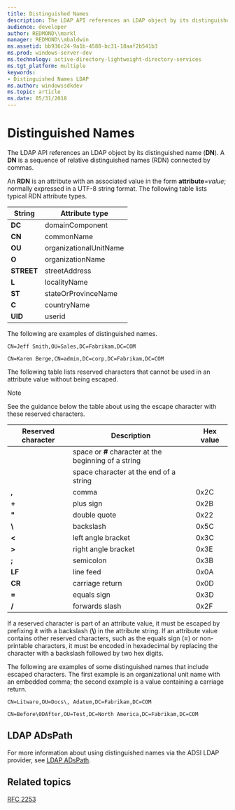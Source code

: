 ```yaml
---
title: Distinguished Names
description: The LDAP API references an LDAP object by its distinguished name (DN). A DN is a sequence of relative distinguished names (RDN) connected by commas.
audience: developer
author: REDMOND\\markl
manager: REDMOND\\mbaldwin
ms.assetid: bb936c24-9a1b-4588-bc31-18aaf2b541b3
ms.prod: windows-server-dev
ms.technology: active-directory-lightweight-directory-services
ms.tgt_platform: multiple
keywords:
- Distinguished Names LDAP
ms.author: windowssdkdev
ms.topic: article
ms.date: 05/31/2018
---
```


# Distinguished Names

The LDAP API references an LDAP object by its distinguished name (**DN**). A **DN** is a sequence of relative distinguished names (RDN) connected by commas.

An **RDN** is an attribute with an associated value in the form **attribute**=*value*; normally expressed in a UTF-8 string format. The following table lists typical RDN attribute types.



| String     | Attribute type         |
|------------|------------------------|
| **DC**     | domainComponent        |
| **CN**     | commonName             |
| **OU**     | organizationalUnitName |
| **O**      | organizationName       |
| **STREET** | streetAddress          |
| **L**      | localityName           |
| **ST**     | stateOrProvinceName    |
| **C**      | countryName            |
| **UID**    | userid                 |



 

The following are examples of distinguished names.

``` syntax
CN=Jeff Smith,OU=Sales,DC=Fabrikam,DC=COM
```

``` syntax
CN=Karen Berge,CN=admin,DC=corp,DC=Fabrikam,DC=COM
```

The following table lists reserved characters that cannot be used in an attribute value without being escaped.

> [!Note]  
> See the guidance below the table about using the escape character with these reserved characters.

 



| Reserved character | Description                                                       | Hex value |
|--------------------|-------------------------------------------------------------------|-----------|
|                    | space or **\#** character at the beginning of a string<br/> |           |
|                    | space character at the end of a string<br/>                 |           |
| **,**              | comma<br/>                                                  | 0x2C      |
| **+**              | plus sign<br/>                                              | 0x2B      |
| **"**              | double quote<br/>                                           | 0x22      |
| **\\**             | backslash<br/>                                              | 0x5C      |
| **&lt;**           | left angle bracket<br/>                                     | 0x3C      |
| **&gt;**           | right angle bracket<br/>                                    | 0x3E      |
| **;**              | semicolon<br/>                                              | 0x3B      |
| **LF**             | line feed<br/>                                              | 0x0A      |
| **CR**             | carriage return<br/>                                        | 0x0D      |
| **=**              | equals sign<br/>                                            | 0x3D      |
| **/**              | forwards slash<br/>                                         | 0x2F      |



 

If a reserved character is part of an attribute value, it must be escaped by prefixing it with a backslash (**\\**) in the attribute string. If an attribute value contains other reserved characters, such as the equals sign (**=**) or non-printable characters, it must be encoded in hexadecimal by replacing the character with a backslash followed by two hex digits.

The following are examples of some distinguished names that include escaped characters. The first example is an organizational unit name with an embedded comma; the second example is a value containing a carriage return.

``` syntax
CN=Litware,OU=Docs\, Adatum,DC=Fabrikam,DC=COM
```

``` syntax
CN=Before\0DAfter,OU=Test,DC=North America,DC=Fabrikam,DC=COM
```

## LDAP ADsPath

For more information about using distinguished names via the ADSI LDAP provider, see [LDAP ADsPath](https://msdn.microsoft.com/library/aa746384).

## Related topics

<dl> <dt>

[RFC 2253](http://go.microsoft.com/fwlink/p/?linkid=84036)
</dt> </dl>

 

 





